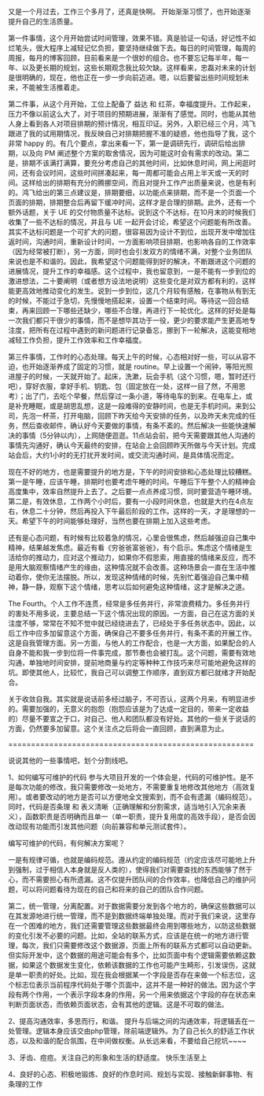 又是一个月过去，工作三个多月了，还真是快啊。
开始渐渐习惯了，也开始逐渐提升自己的生活质量。

第一件事情，这个月开始尝试时间管理，效果不错。真是验证一句话，好记性不如烂笔头，很大程序上减轻记忆负担，要坚持继续做下去。每日的时间管理，每周的周报，每月的博客回顾，目前看来是一个很妙的组合。也不要忘记每半年，每一年、以及更长期的规划，这些长期观念我比较欠缺。这样看来，忠磊对未来的计划是很明确的，现在，他也正在一步一步向前迈进。嗯，以后要留出些时间规划未来，不能被生活推着走。

第二件事，从这个月开始，工位上配备了 益达 和 红茶，幸福度提升。工作起来，压力不像以前这么大了，对于项目的预期进展，渐渐有了感觉。同时，也能从其他人身上看到各人对项目排期的预计情况，相互印证。另外，入职已经三个月，鸿飞跟进了我的试用期情况，我反映自己对排期把握不准的疑惑，他也指导了我，这个非常 happy 的。有几个要点，拿出来看一下，第一是调研先行，调研后给出排期，以及向 PM 阐述整个方案的取舍情况，因为可能这时会有需求的改动。第二是，排期不该满打满算，要充分考虑自己的其他时间，比如休息时间，网上闲逛时间，还有会议时间，这些时间拼凑起来，每一周都可能会占用上半天或一天的时间。这样给出的排期有充分的腾挪空间，而且对提升工作产出质量来说，也是有利的。鸿飞给出的第三点建议是，排期要细，以功能点来排期，而不是一个页面一个页面的排期，排期整合后再留下缓冲时间，这样才是合理的排期。此外，还有一个额外话题，关于 UE 的交付物质量不达标。说到这个不达标，在10月末的时候我们收集了一些不达标的情况，并且与 UE 一起开会讨论，希望这个问题能有所改善。其实不达标问题是一个可扩大的问题，很容易因为设计不到位，出现开发中增加往返时间，沟通时间，重新设计时间，一方面影响项目排期，也影响各自的工作效率（因为经常被打断），另一方面，同时也会引发双方的情绪不满，对整个业务团队来说也是不和谐的。因此，我希望这个问题能得到好的解决，不断跟进这个问题的进展情况，提升工作的幸福感。这个过程中，我也留意到，一是不能有一步到位的激进想法，二十要阐明（或者想方设法地说明）这些变化是对双方都有利的，这样能更高效地推动变化的发生。说到一步到位，这几个月较有感触，在事物从有到无的时候，不能过于急切，先慢慢地搭起来，设置一个结束时间。等待这一回合结束，再来回顾一下哪些还缺少，哪些不合理，再进行下一轮优化。这样的好处是每一次我们都只干很少的事情，而不是想毕其功于一役，更少的要求能产生更高地专注度，把所有在过程中遇到的新问题进行记录备忘，挪到下一轮解决，这能变相地减轻工作负担，提升工作效率和工作幸福度。

第三件事情，工作时的心态处理。每天上午的时候，心态相对好一些，可以从容不迫，也开始逐渐养成了固定的习惯，就是 routine。早上设置一个闹钟，等阳光照进屋子的时候，一天就开始了。起床，洗漱，玩会手机（这个习惯，嗯，暂时还行吧），穿好衣服，拿好手机、钥匙、包（固定放在一处，这样一目了然，不用思考）；出了门，去吃个早餐，然后穿过一条小道，等待电车的到来。在电车上，或是补充睡眠，或是胡思乱想，这是一段难得的安静时间，也是无手机时间。来到公司，先泡一杯茶，打开电脑，回顾下昨天给今天安排的任务，以及昨天未完成的任务，然后查收邮件，确认好今天要做的事情，有条不紊的。然后解决一些能快速解决的事情（5分钟以内），上网随便逛逛。11点站会前，把今天需要跟其他人沟通的事情先沟通好，确认今天最终的安排，在站会上会回顾昨天所做与今天计划。完成站会后，大约1小时的无打扰开发时间，或交流沟通时间，是具体情况而定。

现在不好的地方，也是需要提升的地方是，下午的时间安排和心态处理比较糟糕。第一是午睡，应该午睡，排期时也要考虑午睡的时间。午睡后下午整个人的精神会高度集中，效率自然提升上去了。之后要一点点养成习惯，同时要营造午睡环境。第二是，有效休息，工作两个小时后，要有一小段时间休息，也就是大约在4点左右，休息二十分钟，然后再投入下午最后阶段的工作。这样的一天，才是理想的一天。希望下午的时间能够处理好，当然也要在排期上加入这些考虑。

还有是心态问题，有时候有比较着急的情况，心里会很焦虑，然后越强迫自己集中精神，结果越发焦虑。最近有看《穷爸爸富爸爸》，有个启示。焦虑这个情绪是生活给你的推动力，应对这个推动力，如果你不假思索，用直接的情绪来反应，而不是用大脑观察情绪产生的缘由，这种情况就不会改善。这种场景会一直在生活中推动着你，使你无法摆脱。所以，发现这种情绪的时候，先别忙着强迫自己集中精神，静一静，观察下这个情绪，思考以后如何避免这种情绪，这才是解决之道。

The Fourth。个人工作不连贯，经常是多任务并行，非常浪费精力。多任务并行的害处不用多说，主要总结一下这个情况出现的原因。一方面，自己在这方面的关注度不够，常常在不知不觉中就已经绕进去了，已经处于多任务状态中。因此，以后工作中应多加留意这个方面，确保自己不要多任务并行，有条不紊的开展工作。这是自我管理方面。另一方面，与他人的工作配合，也是一大方面，如果配合的人自身不能和我一步到位将一件事完成，那节奏也会被打乱。这个问题，需要有效地沟通，单独地时间安排，提前地商量与约定等种种工作技巧来尽可能地避免这样的坑。即使其他人，比较忙，我自己可以调整工作顺序，直到双方都已就绪才开始配合。

关于收敛自我。其实就是说话前多经过脑子，不可否认，这两个月来，有明显进步的。需要加强的，无意义的抱怨（抱怨应该是为了达成一定目的，带来一定收益的）尽量不要宣之于口，对自己、他人和团队都没有好处。其他的一些关于说话的方面，仍然要多加留意。这个关注点之后将会一直回顾，直到满意为止。

======================================================

说说其他的一些事情吧，划个分割线吧。

1、如何编写可维护的代码
参与大项目开发的一个体会是，代码的可维护性。是不是每次功能的修改，我只需要修改一处地方，不需要重复地修改其他地方（高效复用）。或者要改动的地方是否可以方便地全文搜索到，而不会有遗漏（编码规范）。同时，代码是否条理 和 表义清晰（正确理解和分割需求，适当地引入冗余来表义），函数职责是否明确而且单一（单一职责，提升复用度的高效手段），是否会因改动现有功能而引发其他问题（向前兼容和单元测试套件）。

编写可维护的代码，有何解决方案呢？

一是有规律可循，也就是编码规范。遵从约定的编码规范（约定应该尽可能地上升到强制，过于相信人本身就是反人类的），使得我们对需要查找的东西能够了然于心，而不需要担心有所遗漏。这不仅提升团队间的合作效率，也降低自己的维护问题，可以将问题看待为现在的自己和将来的自己的团队合作问题。

第二，统一管理，分离配置。对于数据需要分发到各个地方的，确保这些数据可以在其发源地进行统一管理，而不是到数据终端单独处理。而对于我们来说，这里存在一个困难的地方，我们还需要管理这些数据最终会用到哪些地方，以防这些数据的变化引发不必要的问题。比如，全站的联系方式，应该是在统一的地方进行管理，每次，我们只需要修改这个数据源，页面上所有的联系方式都可以自动更新。但实际开发中，这个数据的用途可能会有多个，比如页面中有个逻辑需要依赖这数据，如果这个数据发生变化，依赖该数据的工作也可能产生畸形，引发误伤，这就是单一职责的好处。比如，现在我会根据某一个字段是否存在来做一个标志位，这个标志位表示当前程序代码处于哪个页面中，这并不是一种好的做法。因为这个字段有两个作用，一个表示字段本身的作用，另一个用来依据这个字段的存在状态来判断页面状态，而依赖页面状态，会有其他的逻辑。这是不可取的做法。

2、提高沟通效率，多思而行，和谐。
提升与后端之间的沟通效率，将逻辑丢在一处管理。逻辑本身应该交由php管理，除前端逻辑外。为了自己长久的舒适工作状态，以及和谐的配合氛围，在中间做权衡。从长远来看，不要给自己挖坑~~~~

3、牙齿、痘痘。关注自己的形象和生活的舒适度。 快乐生活至上

4、良好的心态、积极地锻炼、良好的作息时间、规划与实现、接触新鲜事物、有条理的工作